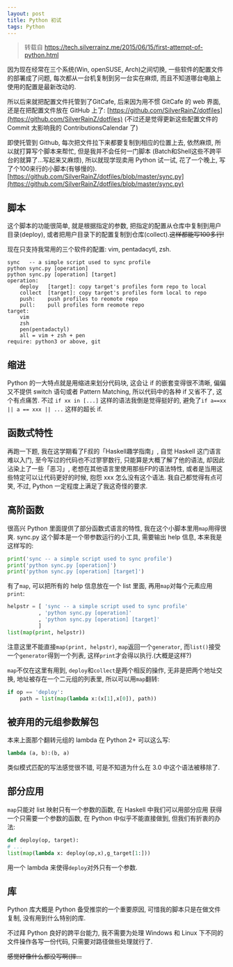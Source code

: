 ```yaml
---
layout: post
title: Python 初试
tags: Python
---
```

> 转载自 https://tech.silverrainz.me/2015/06/15/first-attempt-of-python.html

因为现在经常在三个系统(Win, openSUSE, Arch)之间切换, 一些软件的配置文件的部署成了问题,
每次都从一台机复制到另一台实在麻烦, 而且不知道哪台电脑上使用的配置是最新改动的.

所以后来就把配置文件托管到了GitCafe, 后来因为用不惯 GitCafe 的 web 界面,
还是在把配置文件放在 GitHub 上了:
[https://github.com/SilverRainZ/dotfiles](https://github.com/SilverRainZ/dotfiles)
(不过还是觉得更新这些配置文件的 Commit 太影响我的 ContributionsCalendar 了)

即使托管到 Github, 每次把文件拉下来都要复制到相应的位置上去, 依然麻烦,
所以就打算写个脚本来帮忙, 但是我并不会任何一门脚本
(Batch和Shell这些不跨平台的就算了...写起来又麻烦), 所以就现学现卖用 Python 试一试,
花了一个晚上, 写了个100来行的小脚本(有够慢的).
[https://github.com/SilverRainZ/dotfiles/blob/master/sync.py](https://github.com/SilverRainZ/dotfiles/blob/master/sync.py)

## 脚本

这个脚本的功能很简单, 就是根据指定的参数, 把指定的配置从仓库中复制到用户目录(deploy),
或者把用户目录下的配置复制到仓库(collect).~~这样都能写100多行!~~

现在只支持我常用的三个软件的配置: vim, pentadacytl, zsh.

    sync   -- a simple script used to sync profile
    python sync.py [operation]
    python sync.py [operation] [target]
    operation:
        deploy   [target]: copy target's profiles form repo to local
        collect  [target]: copy target's profiles form local to repo
        push:    push profiles to reomote repo
        pull:    pull profiles form reomote repo
    target:
        vim
        zsh
        pen(pentadactyl)
        all = vim + zsh + pen
    require: python3 or above, git

## 缩进

Python 的一大特点就是用缩进来划分代码块, 这会让 if 的嵌套变得很不清晰,
偏偏又不提供 switch 语句或者 Pattern Matching, 所以代码中的各种 if 又省不了,
这个有点痛苦. 不过 `if xx in [...]` 这样的语法我倒是觉得挺好的,
避免了`if a==xx || a == xxx || ...` 这样的超长 if.


## 函数式特性

再跑一下题, 我在这学期看了F叔的「Haskell趣学指南」, 自觉 Haskell 这门语言难以入门,
至今写过的代码也不过寥寥数行, 只能算是大概了解了他的语法, 却因此沾染上了一些「恶习」,
老想在其他语言里使用那些FP的语法特性, 或者是当用这些特定可以让代码更好的时候,
抱怨 xxx 怎么没有这个语法. 我自己都觉得有点可笑, 不过, Python 一定程度上满足了我这奇怪的要求.


## 高阶函数

很高兴 Python 里面提供了部分函数式语言的特性, 我在这个小脚本里用`map`用得很爽.
sync.py 这个脚本是一个带参数运行的小工具, 需要输出 help 信息, 本来我是这样写的:

```python
print('sync -- a simple script used to sync profile')
print('python sync.py [operation]')
print('python sync.py [operation] [target]')
```

有了`map`, 可以把所有的 help 信息放在一个 list 里面, 再用`map`对每个元素应用`print`:

```python
helpstr = [ 'sync -- a simple script used to sync profile'
          , 'python sync.py [operation]'
          , 'python sync.py [operation] [target]'
          ]
list(map(print, helpstr))
```

注意这里不能直接`map(print, helpstr)`, `map`返回一个`generator`,
而`list()`接受一个`generator`得到一个列表, 这样`print`才会得以执行.(大概是这样?)

`map`不仅在这里有用到, `deploy`和`collect`是两个相反的操作, 无非是把两个地址交换,
地址被存在一个二元组的列表里, 所以可以用`map`翻转:

```python
if op == 'deploy':
    path = list(map(lambda x:(x[1],x[0]), path))
```

## 被弃用的元组参数解包

本来上面那个翻转元组的 lambda 在 Python 2+ 可以这么写:

```python
lambda (a, b):(b, a)
```

类似模式匹配的写法感觉很不错, 可是不知道为什么在 3.0 中这个语法被移除了.


## 部分应用

`map`只能对 list 映射只有一个参数的函数, 在 Haskell 中我们可以用部分应用
获得一个只需要一个参数的函数, 在 Python 中似乎不能直接做到, 但我们有折衷的办法:

```python
def deploy(op, target):
# ...
list(map(lambda x: deploy(op,x),g_target[1:]))
```

用一个 lambda 来使得`deploy`对外只有一个参数.


## 库

Python 库大概是 Python 备受推崇的一个重要原因, 可惜我的脚本只是在做文件复制,
没有用到什么特别的库.

不过拜 Python 良好的跨平台能力, 我不需要为处理 Windows 和 Linux 下不同的文件操作各写一份代码,
只需要对路径做些处理就行了.


~~感觉好像什么都没写啊(摔...~~
